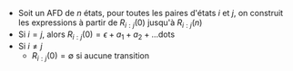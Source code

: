 - Soit un AFD de $n$ états, pour toutes les paires d'états $i$ et $j$, on construit les expressions à partir de $R_{i:j}(0)$ jusqu'à $R_{i:j}(n)$
- Si $i = j$, alors $R_{i:j}(0)=\epsilon+a_{1}+a_{2}+\dots$dots
- Si $i \ne j$
	- $R_{i:j}(0)=\emptyset$ si aucune transition 